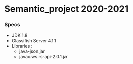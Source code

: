 # Semantic_project 2020-2021

### Specs

- JDK 1.8 
- Glassifish Server 4.1.1
- Libraries :
	- java-json.jar
	- javax.ws.rs-api-2.0.1.jar